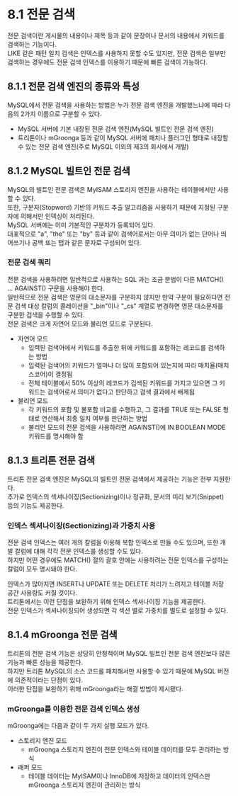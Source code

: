 # 8.1 전문 검색

전문 검색이란 게시물의 내용이나 제목 등과 같이 문장이나 문서의 내용에서 키워드를 검색하는 기능이다.  
LIKE 같은 패턴 일치 검색은 인덱스를 사용하지 못할 수도 있지만, 전문 검색은 일부만 검색하는 경우에도 전문 검색 인덱스를 이용하기 때문에 빠른 검색이 가능하다.

## 8.1.1 전문 검색 엔진의 종류와 특성

MySQL에서 전문 검색을 사용하는 방법은 누가 전문 검색 엔진을 개발했느냐에 따라 다음의 2가지 이름으로 구분할 수 있다.

- MySQL 서버에 기본 내장된 전문 검색 엔진(MySQL 빌트인 전문 검색 엔진)
- 트리톤이나 mGroonga 등과 같이 MySQL 서버에 패치나 플러그인 형태로 내장할 수 있는 전문 검색 엔진(주로 MySQL 이외의 제3의 회사에서 개발)

## 8.1.2 MySQL 빌트인 전문 검색

MySQL의 빌트인 전문 검색은 MyISAM 스토리지 엔진을 사용하는 테이블에서만 사용할 수 있다.  
또한, 구분자(Stopword) 기반의 키워드 추출 알고리즘을 사용하기 때문에 지정된 구분자에 의해서만 인덱싱이 처리된다.  
MySQL 서버에는 이미 기본적인 구분자가 등록되어 있다.  
대표적으로 "a", "the" 또는 "by" 등과 같이 검색어로서는 아무 의미가 없는 단어나 띄어쓰기나 공백 또는 탭과 같은 문자로 구성되어 있다.

### 전문 검색 쿼리

전문 검색을 사용하려면 일반적으로 사용하는 SQL 과는 조금 문법이 다른 MATCH() ... AGAINST() 구문을 사용해야 한다.  
일반적으로 전문 검색은 영문의 대소문자를 구분하지 않지만 만약 구분이 필요하다면 전문 검색 대상 칼럼의 콜레이션을 "\_bin"이나 "\_cs" 계열로 변경하면 영문 대소문자를 구분한 검색을 수행할 수 있다.  
전문 검색은 크게 자연어 모드와 불리언 모드로 구분된다.

- 자연어 모드
  - 입력된 검색어에서 키워드를 추출한 뒤에 키워드를 포함하는 레코드를 검색하는 방법
  - 입력된 검색어의 키워드가 얼마나 더 많이 포함되어 있는지에 따라 매치율(매치 스코어)이 결정됨
  - 전체 테이블에서 50% 이상의 레코드가 검색된 키워드를 가지고 있으면 그 키워드는 검색어로서 의미가 없다고 판단하고 검색 결과에서 배제됨
- 불리언 모드
  - 각 키워드의 포함 및 불포함 비교를 수행하고, 그 결과를 TRUE 또는 FALSE 형태로 연산해서 최종 일치 여부를 판단하는 방법
  - 불리언 모드의 전문 검색을 사용하려면 AGAINST()에 IN BOOLEAN MODE 키워드를 명시해야 함

## 8.1.3 트리톤 전문 검색

트리톤 전문 검색 엔진은 MySQL의 빌트인 전문 검색에서 제공하는 기능은 전부 지원한다.  
추가로 인덱스의 섹셔나이징(Sectionizing)이나 정규화, 문서의 미리 보기(Snippet) 등의 기능도 제공한다.

### 인덱스 섹셔나이징(Sectionizing)과 가중치 사용

전문 검색 인덱스는 여러 개의 칼럼을 이용해 복합 인덱스로 만들 수도 있으며, 또한 개발 칼럼에 대해 각각 전문 인덱스를 생성할 수도 있다.  
하지만 어떤 경우에도 MATCH() 절의 괄호 안에는 사용하려는 전문 인덱스를 구성하는 칼럼이 모두 명시돼야 한다.

인덱스가 많아지면 INSERT나 UPDATE 또는 DELETE 처리가 느려지고 테이블 저장 공간 사용량도 커질 것이다.  
트리톤에서는 이런 단점을 보완하기 위해 인덱스 섹셔나이징 기능을 제공한다.  
전문 인덱스가 섹셔나이징되어 생성되면 각 섹션 별로 가중치를 별도로 설정할 수 있다.

## 8.1.4 mGroonga 전문 검색

트리톤의 전문 검색 기능은 상당히 안정적이며 MySQL 빌트인 전문 검색 엔진보다 많은 기능과 빠른 성능을 제공한다.  
하지만 트리톤 MySQL의 소스 코드를 패치해서만 사용할 수 있기 때문에 MySQL 버전에 의존적이라는 단점이 있다.  
이러한 단점을 보완하기 위해 mGroonga라는 해결 방법이 제시됐다.

### mGroonga를 이용한 전문 검색 인덱스 생성

mGroonga에는 다음과 같이 두 가지 실행 모드가 있다.

- 스토리지 엔진 모드
  - mGroonga 스토리지 엔진이 전문 인덱스와 테이블 데이터를 모두 관리하는 방식
- 래퍼 모드
  - 테이블 데이터는 MyISAM이나 InnoDB에 저장하고 데이터의 인덱스만 mGroonga 스토리지 엔진이 관리하는 방식

